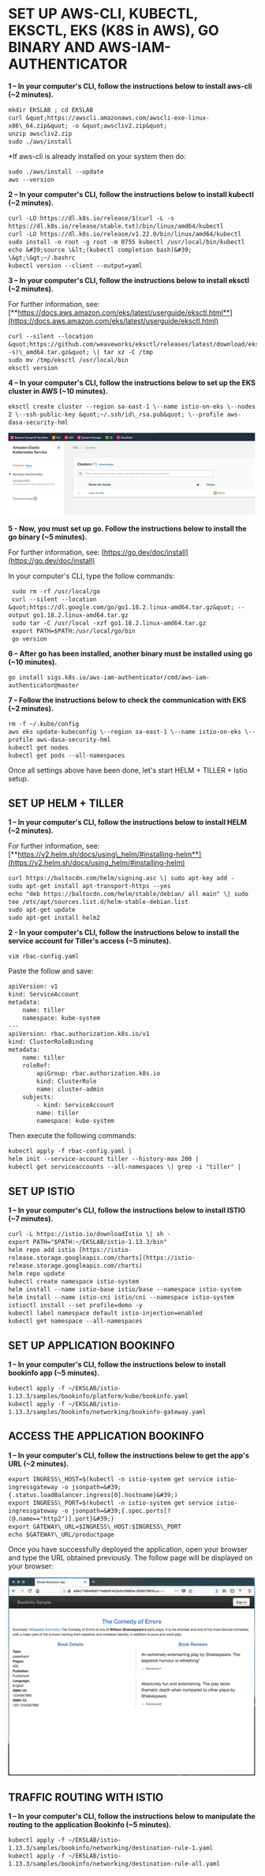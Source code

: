 # SET UP AWS-CLI, KUBECTL, EKSCTL, EKS (K8S in AWS), GO BINARY AND AWS-IAM-AUTHENTICATOR

**1 – In your computer&#39;s CLI, follow the instructions below to install aws-cli (~2 minutes).**

    mkdir EKSLAB ; cd EKSLAB
    curl &quot;https://awscli.amazonaws.com/awscli-exe-linux-x86\_64.zip&quot; -o &quot;awscliv2.zip&quot;
    unzip awscliv2.zip
    sudo ./aws/install

*If aws-cli is already installed on your system then do: 

    sudo ./aws/install --update
    aws --version

**2 – In your computer&#39;s CLI, follow the instructions below to install kubectl (~2 minutes).**

    curl -LO https://dl.k8s.io/release/$(curl -L -s https://dl.k8s.io/release/stable.txt)/bin/linux/amd64/kubectl
    curl -LO https://dl.k8s.io/release/v1.22.0/bin/linux/amd64/kubectl
    sudo install -o root -g root -m 0755 kubectl /usr/local/bin/kubectl
    echo &#39;source \&lt;(kubectl completion bash)&#39; \&gt;\&gt;~/.bashrc
    kubectl version --client --output=yaml

**3 – In your computer&#39;s CLI, follow the instructions below to install eksctl (~2 minutes).**

For further information, see:[**https://docs.aws.amazon.com/eks/latest/userguide/eksctl.html**](https://docs.aws.amazon.com/eks/latest/userguide/eksctl.html)

    curl --silent --location &quot;https://github.com/weaveworks/eksctl/releases/latest/download/eksctl\_$(uname -s)\_amd64.tar.gz&quot; \| tar xz -C /tmp
    sudo mv /tmp/eksctl /usr/local/bin
    eksctl version

**4 – In your computer&#39;s CLI, follow the instructions below to set up the EKS cluster in AWS (~10 minutes).**

    eksctl create cluster --region sa-east-1 \--name istio-on-eks \--nodes 2 \--ssh-public-key &quot;~/.ssh/id\_rsa.pub&quot; \--profile aws-dasa-security-hml

![](images/01-istio-eks.png)

**5 - Now, you must set up go. Follow the instructions below to install the go binary (~5 minutes).**

For further information, see: [https://go.dev/doc/install](https://go.dev/doc/install)

In your computer&#39;s CLI, type the follow commands:

     sudo rm -rf /usr/local/go
     curl --silent --location &quot;https://dl.google.com/go/go1.18.2.linux-amd64.tar.gz&quot; --output go1.18.2.linux-amd64.tar.gz
     sudo tar -C /usr/local -xzf go1.18.2.linux-amd64.tar.gz
     export PATH=$PATH:/usr/local/go/bin
     go version

**6 – After go has been installed, another binary must be installed using go (~10 minutes).**

    go install sigs.k8s.io/aws-iam-authenticator/cmd/aws-iam-authenticator@master

**7 – Follow the instructions below to check the communication with EKS (~2 minutes).**

    rm -f ~/.kube/config
    aws eks update-kubeconfig \--region sa-east-1 \--name istio-on-eks \--profile aws-dasa-security-hml
    kubectl get nodes
    kubectl get pods --all-namespaces

Once all settings above have been done, let&#39;s start HELM + TILLER + Istio setup.

## SET UP HELM + TILLER

**1 – In your computer&#39;s CLI, follow the instructions below to install HELM (~2 minutes).**

For further information, see: [**https://v2.helm.sh/docs/using\_helm/#installing-helm**](https://v2.helm.sh/docs/using_helm/#installing-helm)

    curl https://baltocdn.com/helm/signing.asc \| sudo apt-key add -
    sudo apt-get install apt-transport-https --yes
    echo "deb https://baltocdn.com/helm/stable/debian/ all main" \| sudo tee /etc/apt/sources.list.d/helm-stable-debian.list
    sudo apt-get update
    sudo apt-get install helm2

**2 - In your computer&#39;s CLI, follow the instructions below to install the service account for Tiller&#39;s access (~5 minutes).**

    vim rbac-config.yaml

Paste the follow and save:

    apiVersion: v1
    kind: ServiceAccount
    metadata:
        name: tiller
        namespace: kube-system
    ---
    apiVersion: rbac.authorization.k8s.io/v1
    kind: ClusterRoleBinding
    metadata:
        name: tiller
        roleRef:
            apiGroup: rbac.authorization.k8s.io
            kind: ClusterRole
            name: cluster-admin
        subjects:
            - kind: ServiceAccount
            name: tiller
            namespace: kube-system

Then execute the following commands:

    kubectl apply -f rbac-config.yaml |
    helm init --service-account tiller --history-max 200 |
    kubectl get serviceaccounts --all-namespaces \| grep -i "tiller" |

## SET UP ISTIO 

**1 – In your computer&#39;s CLI, follow the instructions below to install ISTIO (~7 minutes).**

    curl -L https://istio.io/downloadIstio \| sh -
    export PATH="$PATH:~/EKSLAB/istio-1.13.3/bin"
    helm repo add istio [https://istio-release.storage.googleapis.com/charts](https://istio-release.storage.googleapis.com/charts)
    helm repo update
    kubectl create namespace istio-system
    helm install --name istio-base istio/base --namespace istio-system
    helm install --name istio-cni istio/cni --namespace istio-system
    istioctl install --set profile=demo -y
    kubectl label namespace default istio-injection=enabled
    kubectl get namespace --all-namespaces

## SET UP APPLICATION BOOKINFO

**1 – In your computer&#39;s CLI, follow the instructions below to install bookinfo app (~5 minutes).**

    kubectl apply -f ~/EKSLAB/istio-1.13.3/samples/bookinfo/platform/kube/bookinfo.yaml
    kubectl apply -f ~/EKSLAB/istio-1.13.3/samples/bookinfo/networking/bookinfo-gateway.yaml

## ACCESS THE APPLICATION BOOKINFO

**1 – In your computer&#39;s CLI, follow the instructions below to get the app&#39;s URL (~2 minutes).**

    export INGRESS\_HOST=$(kubectl -n istio-system get service istio-ingressgateway -o jsonpath=&#39;{.status.loadBalancer.ingress[0].hostname}&#39;)
    export INGRESS\_PORT=$(kubectl -n istio-system get service istio-ingressgateway -o jsonpath=&#39;{.spec.ports[?(@.name=="http2")].port}&#39;)
    export GATEWAY\_URL=$INGRESS\_HOST:$INGRESS\_PORT
    echo $GATEWAY\_URL/productpage

Once you have successfully deployed the application, open your browser and type the URL obtained previously. The follow page will be displayed on your browser:

![](images/02-istio-eks.png)

## TRAFFIC ROUTING WITH ISTIO

**1 – In your computer&#39;s CLI, follow the instructions below to manipulate the routing to the application Bookinfo (~5 minutes).**

    kubectl apply -f ~/EKSLAB/istio-1.13.3/samples/bookinfo/networking/destination-rule-1.yaml
    kubectl apply -f ~/EKSLAB/istio-1.13.3/samples/bookinfo/networking/destination-rule-all.yaml
